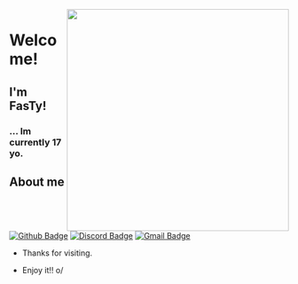 <img align="right" width="400" height="400" src="https://github.com/kOnfigg/kOnfigg/blob/main/Yung_Nobre_%E2%80%9CArtilheiro%E2%80%9D_ProdCaioPassos_Official_Video%20(1).gif">
 
# Welcome!
 
## I'm FasTy!
 
### … Im currently 17 yo.
 
 
## About me 
[![Github Badge](https://img.shields.io/badge/-Github-000?style=flat-square&logo=Github&logoColor=white&link=https://github.com/kOnfigg)](https://github.com/kOnfigg)
[![Discord Badge](https://img.shields.io/badge/-Discord-blue?style=flat-square&logo=Linkedin&logoColor=white&link=)](FasTy#0001)
[![Gmail Badge](https://img.shields.io/badge/-Gmail-c14438?style=flat-square&logo=Gmail&logoColor=white&link=mailto:seu_email)](mailto:fasty4eal@gmail.com)
 
- Thanks for visiting. 
 
- Enjoy it!! o/
